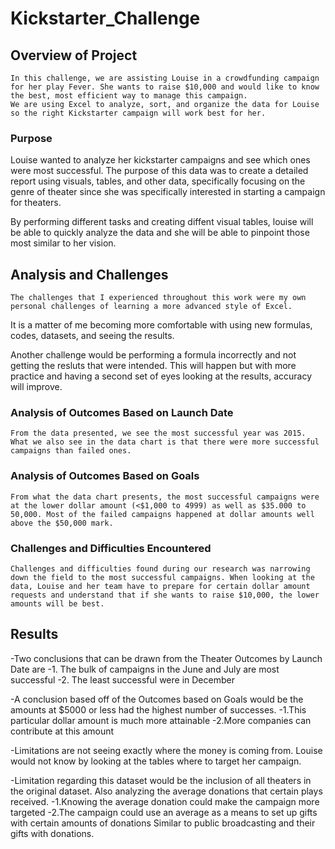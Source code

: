 # Kickstarter_Challenge

## Overview of Project
	In this challenge, we are assisting Louise in a crowdfunding campaign for her play Fever. She wants to raise $10,000 and would like to know the best, most efficient way to manage this campaign.
	We are using Excel to analyze, sort, and organize the data for Louise so the right Kickstarter campaign will work best for her.


### Purpose

 Louise wanted to analyze her kickstarter campaigns and see which ones were most successful.
The purpose of this data was to create a detailed report using visuals, tables, and other data, specifically focusing on the genre of theater since she was specifically interested in starting a campaign for theaters.

By performing different tasks and creating diffent visual tables, louise will be able to quickly analyze the data and she will be able to pinpoint those most similar to her vision.


## Analysis and Challenges

    The challenges that I experienced throughout this work were my own personal challenges of learning a more advanced style of Excel.

It is a matter of me becoming more comfortable with using new formulas, codes, datasets, and seeing the results.

Another challenge would be performing a formula incorrectly and not getting the resluts that were intended. This will happen but with more practice and having a second set of eyes looking at the results, accuracy will improve.

### Analysis of Outcomes Based on Launch Date

	From the data presented, we see the most successful year was 2015. What we also see in the data chart is that there were more successful campaigns than failed ones.

### Analysis of Outcomes Based on Goals

	From what the data chart presents, the most successful campaigns were at the lower dollar amount (<$1,000 to 4999) as well as $35.000 to 50,000. Most of the failed campaigns happened at dollar amounts well above the $50,000 mark.

### Challenges and Difficulties Encountered

	Challenges and difficulties found during our research was narrowing down the field to the most successful campaigns. When looking at the data, Louise and her team have to prepare for certain dollar amount requests and understand that if she wants to raise $10,000, the lower amounts will be best.

## Results

-Two conclusions that can be drawn from the Theater Outcomes by Launch Date are 
    -1. The bulk of campaigns in the June and July are most successful
    -2. The least successful were in December

-A conclusion based off of the Outcomes based on Goals would be the amounts at $5000 or less had the highest number of successes.
    -1.This particular dollar amount is much more attainable
    -2.More companies can contribute at this amount 

-Limitations are not seeing exactly where the money is coming from. Louise would not know by looking at the tables where to target her campaign.

-Limitation regarding this dataset would be the inclusion of all theaters in the original dataset. Also analyzing the average donations that certain plays received.
    -1.Knowing the average donation could make the campaign more targeted
    -2.The campaign could use an average as a means to set up gifts with certain amounts of donations Similar to public broadcasting and their gifts with donations.
